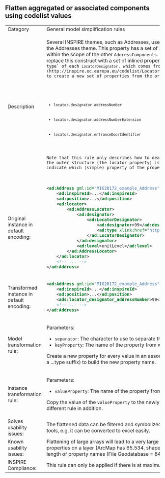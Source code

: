 ## Flatten aggregated or associated components using codelist values

<table>
<tr>
<td>Category</td>
<td>General model simplification rules</td>
</tr>
<tr>
<td>Description</td>
<td><p>Several INSPIRE themes, such as Addresses, use a soft type pattern to add a set of properties to a feature. An example for this is the <code>locator</code> in <code>Address</code> in the Addresses theme. This property has a set of 1..n <code>AddressLocators</code> that together provides a human readable designator or name of the actual address within the scope of the other <code>AddressComponents</code>. Inside the <code>AddressLocators</code>, there are 0..n <code>LocatorDesignator</code> objects. In a simplified model, we want to replace this construct with a set of inlined properties. The individual <code>LocatorDesignator</code> objects have a property that make them unique - the value of the <code>type` of each <code>LocatorDesignator</code>, which comes from the [Locator Designator Type codelist](http://inspire.ec.europa.eu/codelist/LocatorDesignatorTypeValue). We can thus use those codelist values (n.b. without the codelist namespace) to create a new set of properties from the original structures, like so:</p>
<ul>
    <li><code>locator.designator.addressNumber</code></li>
    <li><code>locator.designator.addressNumberExtension</code></li>
    <li><code>locator.designator.entranceDoorIdentifier</code></li>
</ul>
<p>Note that this rule only describes how to deal with components that have a type property or other identifying property. In the example above, the outer structure (the locator property) is also flattened. Furthermore, the instance transformation rule needs to receive a parameter to indicate which (simple) property of the property to use as a value (in the running example, that would be the <code>designator</code> property).</p>
</td>
</tr>
<tr>
<td>Original instance in default encoding:</td>
<td>

```xml
<ad:Address gml:id="MIG20172_example_Address">
	<ad:inspireId>...</ad:inspireId>
	<ad:position>...</ad:position>
	<ad:locator>
		<ad:AddressLocator>
			<ad:designator>
				<ad:LocatorDesignator>
					<ad:designator>99</ad:designator>
					<ad:type xlink:href="http://inspire.ec.europa.eu/codelist/LocatorDesignatorTypeValue/addressNumber">addressNumber</ad:type>
				</ad:LocatorDesignator>
			</ad:designator>
			<ad:level>unitLevel</ad:level>
		</ad:AddressLocator>
	</ad:locator>
	<!-- ... -->
</ad:Address>
```
   
</td>
</tr>
<tr>
<td>Transformed instance in default encoding:</td>
<td>

```xml
<ad:Address gml:id="MIG20172_example_Address">
	<ad:inspireId>...</ad:inspireId>
	<ad:position>...</ad:position>
	<ads:locator_designator_addressNumber>99</ad:locator_designator_addressNumber>
	<!-- ... -->
</ad:Address>
``` 

</td>
</tr>
<tr>
<td>Model transformation rule: </td>
<td>
    <p>Parameters:</p> 
    <ul>
        <li><code>separator</code>: The character to use to separate the original property name from the type name of the components.</li>
		<li><code>keyProperty</code>: The name of the property from whose allowed values (Enumeration or Codelist) to take the new property names.
    </ul>
    <p>Create a new property for every value in an associated code list, using the original property name, the separator, and the name of the element (i.e. without a ...type suffix) to build the new property name.</p>
</td>
</tr>
<tr>
<td>Instance transformation rule:</td>
<td><p>Parameters:</p> 
    <ul>
        <li><code>valueProperty</code>: The name of the property from which to take the value to be copied to the transformed instance.</li>
    </ul>
    <p>Copy the value of the <code>valueProperty</code> to the newly created property. If the <code>valueProperty</code> is still a complex property, it might have to be transformed using a different rule in addition.</p>
    </td>
</tr>
<tr>
<td>Solves usability issues:</td>
<td>The flattened data can be filtered and symbolized easily in desktop GIS and web GIS software. The flattened data can be processed much easier by many tools, e.g. it can be converted to excel easily.</td>
</tr>
<tr>
<td>Known usability issues:</td>
<td>Flattening of large arrays will lead to a very large number of properties on the first level. Some software and formats can only work with a limited number of properties on a layer (ArcMap has 65.534, shapefile is limited to 250), so this can limit usability in extreme cases. Some software also has limits on the length of property names (File Geodatabase = 64 characters, Shapefile = 11 characters).</td>
</tr>
<tr>
<td>INSPIRE Compliance:</td>
<td>This rule can only be applied if there is at maximum one occurence of each codelist value for the type property in a set of properties.</td>
</tr>
</table>
